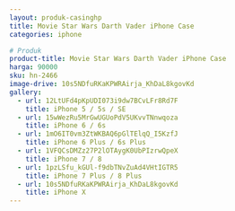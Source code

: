 ```yaml
---
layout: produk-casinghp
title: Movie Star Wars Darth Vader iPhone Case
categories: iphone

# Produk
product-title: Movie Star Wars Darth Vader iPhone Case
harga: 90000
sku: hn-2466
image-drive: 10s5NDfuRKaKPWRAirja_KhDaL8kgovKd
gallery:
  - url: 12LtUFd4pKpUDI073i9dw7BCvLFr8Rd7F
    title: iPhone 5 / 5s / SE
  - url: 15wWezRu5MrGwUGUoPdV5UKvvTNnwqoza
    title: iPhone 6 / 6s
  - url: 1mO6IT0vm3ZtWKBAQ6pGlTElqQ_I5KzfJ
    title: iPhone 6 Plus / 6s Plus
  - url: 1VFQCsDMZz27P2lOTAygK0UbPIzrwQpeX
    title: iPhone 7 / 8
  - url: 1pzLSfu_kGUl-f9dbTNvZuAd4VHtIGTR5
    title: iPhone 7 Plus / 8 Plus
  - url: 10s5NDfuRKaKPWRAirja_KhDaL8kgovKd
    title: iPhone X
---
```

